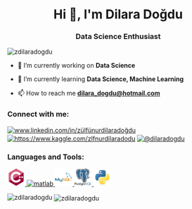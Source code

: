 <h1 align="center">Hi 👋, I'm Dilara Doğdu</h1>
<h3 align="center">Data Science Enthusiast</h3>

<p align="left"> <img src="https://komarev.com/ghpvc/?username=zdilaradogdu&label=Profile%20views&color=0e75b6&style=flat" alt="zdilaradogdu" /> </p>

- 🔭 I’m currently working on **Data Science**

- 🌱 I’m currently learning **Data Science, Machine Learning**

- 📫 How to reach me **dilara_dogdu@hotmail.com**

<h3 align="left">Connect with me:</h3>
<p align="left">
<a href="https://linkedin.com/in/www.linkedin.com/in/zülfünurdilaradoğdu" target="blank"><img align="center" src="https://raw.githubusercontent.com/rahuldkjain/github-profile-readme-generator/master/src/images/icons/Social/linked-in-alt.svg" alt="www.linkedin.com/in/zülfünurdilaradoğdu" height="30" width="40" /></a>
<a href="https://kaggle.com/https://www.kaggle.com/zlfnurdilaradodu" target="blank"><img align="center" src="https://raw.githubusercontent.com/rahuldkjain/github-profile-readme-generator/master/src/images/icons/Social/kaggle.svg" alt="https://www.kaggle.com/zlfnurdilaradodu" height="30" width="40" /></a>
<a href="https://medium.com/@dilaradogdu" target="blank"><img align="center" src="https://raw.githubusercontent.com/rahuldkjain/github-profile-readme-generator/master/src/images/icons/Social/medium.svg" alt="@dilaradogdu" height="30" width="40" /></a>
</p>

<h3 align="left">Languages and Tools:</h3>
<p align="left"> <a href="https://www.w3schools.com/cpp/" target="_blank"> <img src="https://raw.githubusercontent.com/devicons/devicon/master/icons/cplusplus/cplusplus-original.svg" alt="cplusplus" width="40" height="40"/> </a> <a href="https://www.mathworks.com/" target="_blank"> <img src="https://upload.wikimedia.org/wikipedia/commons/2/21/Matlab_Logo.png" alt="matlab" width="40" height="40"/> </a> <a href="https://www.mysql.com/" target="_blank"> <img src="https://raw.githubusercontent.com/devicons/devicon/master/icons/mysql/mysql-original-wordmark.svg" alt="mysql" width="40" height="40"/> </a> <a href="https://www.postgresql.org" target="_blank"> <img src="https://raw.githubusercontent.com/devicons/devicon/master/icons/postgresql/postgresql-original-wordmark.svg" alt="postgresql" width="40" height="40"/> </a> <a href="https://www.python.org" target="_blank"> <img src="https://raw.githubusercontent.com/devicons/devicon/master/icons/python/python-original.svg" alt="python" width="40" height="40"/> </a> </p>

<p><img align="left" src="https://github-readme-stats.vercel.app/api/top-langs?username=zdilaradogdu&show_icons=true&locale=en&layout=compact" alt="zdilaradogdu" /></p>

<p>&nbsp;<img align="center" src="https://github-readme-stats.vercel.app/api?username=zdilaradogdu&show_icons=true&locale=en" alt="zdilaradogdu" /></p>



